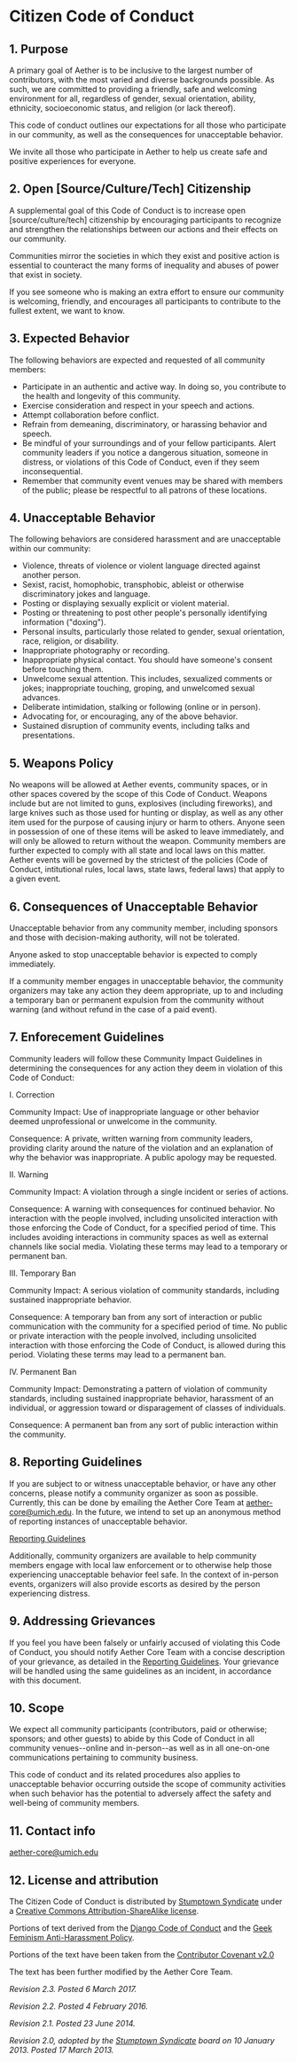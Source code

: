 # Citizen Code of Conduct

## 1. Purpose

A primary goal of Aether is to be inclusive to the largest number of
contributors, with the most varied and diverse backgrounds possible. As such,
we are committed to providing a friendly, safe and welcoming environment for
all, regardless of gender, sexual orientation, ability, ethnicity,
socioeconomic status, and religion (or lack thereof).

This code of conduct outlines our expectations for all those who participate in
our community, as well as the consequences for unacceptable behavior.

We invite all those who participate in Aether to help us create safe and
positive experiences for everyone.

## 2. Open [Source/Culture/Tech] Citizenship

A supplemental goal of this Code of Conduct is to increase open
[source/culture/tech] citizenship by encouraging participants to recognize and
strengthen the relationships between our actions and their effects on our
community.

Communities mirror the societies in which they exist and positive action is
essential to counteract the many forms of inequality and abuses of power that
exist in society.

If you see someone who is making an extra effort to ensure our community is
welcoming, friendly, and encourages all participants to contribute to the
fullest extent, we want to know.

## 3. Expected Behavior

The following behaviors are expected and requested of all community members:

 * Participate in an authentic and active way. In doing so, you contribute to
   the health and longevity of this community.
 * Exercise consideration and respect in your speech and actions.
 * Attempt collaboration before conflict.
 * Refrain from demeaning, discriminatory, or harassing behavior and speech.
 * Be mindful of your surroundings and of your fellow participants. Alert
   community leaders if you notice a dangerous situation, someone in distress,
   or violations of this Code of Conduct, even if they seem inconsequential.
 * Remember that community event venues may be shared with members of the
   public; please be respectful to all patrons of these locations.

## 4. Unacceptable Behavior

The following behaviors are considered harassment and are unacceptable within
our community:

 * Violence, threats of violence or violent language directed against another
   person.
 * Sexist, racist, homophobic, transphobic, ableist or otherwise discriminatory
   jokes and language.
 * Posting or displaying sexually explicit or violent material.
 * Posting or threatening to post other people's personally identifying
   information ("doxing").
 * Personal insults, particularly those related to gender, sexual orientation,
   race, religion, or disability.
 * Inappropriate photography or recording.
 * Inappropriate physical contact. You should have someone's consent before
   touching them.
 * Unwelcome sexual attention. This includes, sexualized comments or jokes;
   inappropriate touching, groping, and unwelcomed sexual advances.
 * Deliberate intimidation, stalking or following (online or in person).
 * Advocating for, or encouraging, any of the above behavior.
 * Sustained disruption of community events, including talks and presentations.

## 5. Weapons Policy

No weapons will be allowed at Aether events, community spaces, or in other
spaces covered by the scope of this Code of Conduct. Weapons include but are
not limited to guns, explosives (including fireworks), and large knives such as
those used for hunting or display, as well as any other item used for the
purpose of causing injury or harm to others. Anyone seen in possession of one
of these items will be asked to leave immediately, and will only be allowed to
return without the weapon. Community members are further expected to comply
with all state and local laws on this matter.  Aether events will be governed
by the strictest of the policies (Code of Conduct, intitutional rules,
local laws, state laws, federal laws) that apply to a given event.

## 6. Consequences of Unacceptable Behavior

Unacceptable behavior from any community member, including sponsors and those
with decision-making authority, will not be tolerated.

Anyone asked to stop unacceptable behavior is expected to comply immediately.

If a community member engages in unacceptable behavior, the community
organizers may take any action they deem appropriate, up to and including a
temporary ban or permanent expulsion from the community without warning (and
without refund in the case of a paid event).

## 7. Enforecement Guidelines

Community leaders will follow these Community Impact Guidelines in determining
the consequences for any action they deem in violation of this Code of Conduct:

I. Correction

Community Impact: Use of inappropriate language or other behavior deemed
unprofessional or unwelcome in the community.

Consequence: A private, written warning from community leaders, providing
clarity around the nature of the violation and an explanation of why the
behavior was inappropriate. A public apology may be requested.

II. Warning

Community Impact: A violation through a single incident or series of actions.

Consequence: A warning with consequences for continued behavior. No interaction
with the people involved, including unsolicited interaction with those
enforcing the Code of Conduct, for a specified period of time. This includes
avoiding interactions in community spaces as well as external channels like
social media. Violating these terms may lead to a temporary or permanent ban.

III. Temporary Ban

Community Impact: A serious violation of community standards, including
sustained inappropriate behavior.

Consequence: A temporary ban from any sort of interaction or public
communication with the community for a specified period of time. No public or
private interaction with the people involved, including unsolicited interaction
with those enforcing the Code of Conduct, is allowed during this period.
Violating these terms may lead to a permanent ban.

IV. Permanent Ban

Community Impact: Demonstrating a pattern of violation of community standards,
including sustained inappropriate behavior, harassment of an individual, or
aggression toward or disparagement of classes of individuals.

Consequence: A permanent ban from any sort of public interaction within the
community.


## 8. Reporting Guidelines

If you are subject to or witness unacceptable behavior, or have any other
concerns, please notify a community organizer as soon as possible. Currently,
this can be done by emailing the Aether Core Team at aether-core@umich.edu. In
the future, we intend to set up an anonymous method of reporting instances of
unacceptable behavior.

[Reporting Guidelines](REPORTING_GUIDELINES.md)

Additionally, community organizers are available to help community members
engage with local law enforcement or to otherwise help those experiencing
unacceptable behavior feel safe. In the context of in-person events, organizers
will also provide escorts as desired by the person experiencing distress.

## 9. Addressing Grievances

If you feel you have been falsely or unfairly accused of violating this Code of
Conduct, you should notify Aether Core Team with a concise description of your
grievance, as detailed in the [Reporting Guidelines](REPORTING_GUIDELINES.md).
Your grievance will be handled using the same guidelines as an incident, in
accordance with this document.

## 10. Scope

We expect all community participants (contributors, paid or otherwise;
sponsors; and other guests) to abide by this Code of Conduct in all community
venues--online and in-person--as well as in all one-on-one communications
pertaining to community business.

This code of conduct and its related procedures also applies to unacceptable
behavior occurring outside the scope of community activities when such behavior
has the potential to adversely affect the safety and well-being of community
members.

## 11. Contact info

aether-core@umich.edu

## 12. License and attribution

The Citizen Code of Conduct is distributed by
[Stumptown Syndicate](http://stumptownsyndicate.org) under a
[Creative Commons Attribution-ShareAlike license](http://creativecommons.org/licenses/by-sa/3.0/). 

Portions of text derived from the
[Django Code of Conduct](https://www.djangoproject.com/conduct/) and the
[Geek Feminism Anti-Harassment Policy](http://geekfeminism.wikia.com/wiki/Conference_anti-harassment/Policy).

Portions of the text have been taken from the
[Contributor Covenant v2.0](https://www.contributor-covenant.org/version/2/0/code_of_conduct/)

The text has been further modified by the Aether Core Team.

_Revision 2.3. Posted 6 March 2017._

_Revision 2.2. Posted 4 February 2016._

_Revision 2.1. Posted 23 June 2014._

_Revision 2.0, adopted by the [Stumptown Syndicate](http://stumptownsyndicate.org) board on 10 January 2013. Posted 17 March 2013._
